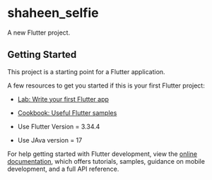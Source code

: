 # shaheen_selfie

A new Flutter project.

## Getting Started

This project is a starting point for a Flutter application.

A few resources to get you started if this is your first Flutter project:

- [Lab: Write your first Flutter app](https://docs.flutter.dev/get-started/codelab)
- [Cookbook: Useful Flutter samples](https://docs.flutter.dev/cookbook)

- Use Flutter Version = 3.34.4
- Use JAva version = 17

For help getting started with Flutter development, view the
[online documentation](https://docs.flutter.dev/), which offers tutorials,
samples, guidance on mobile development, and a full API reference.
